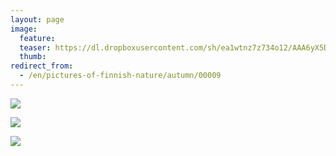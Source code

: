```yaml
---
layout: page
image:
  feature:
  teaser: https://dl.dropboxusercontent.com/sh/ea1wtnz7z734o12/AAA6yX5DkQkYI7MhcGesoHjNa/luontokuvat/kes%C3%A4/1/20130830_201947-245px.jpg
  thumb:
redirect_from:
  - /en/pictures-of-finnish-nature/autumn/00009
---
```


[![](https://dl.dropboxusercontent.com/sh/ea1wtnz7z734o12/AADrllZr9cbu3z54MCYKc-Eda/luontokuvat/kes%C3%A4/1/20130830_201417-800px.jpg)](https://dl.dropboxusercontent.com/sh/ea1wtnz7z734o12/AAC9LzadAzKi6194KuLsCPSna/luontokuvat/kes%C3%A4/1/20130830_201417.jpg)

[![](https://dl.dropboxusercontent.com/sh/ea1wtnz7z734o12/AADuii56By4pOCHQQJlw2MVea/luontokuvat/kes%C3%A4/1/20130830_201421-800px.jpg)](https://dl.dropboxusercontent.com/sh/ea1wtnz7z734o12/AACqiylnysN-NhuOUamwvHeua/luontokuvat/kes%C3%A4/1/20130830_201421.jpg)

[![](https://dl.dropboxusercontent.com/sh/ea1wtnz7z734o12/AADR_mlC-xiEQVy92tlXYqTXa/luontokuvat/kes%C3%A4/1/20130830_201947-800px.jpg)](https://dl.dropboxusercontent.com/sh/ea1wtnz7z734o12/AADJGl1H7w0BacGdlPMp9iQsa/luontokuvat/kes%C3%A4/1/20130830_201947.jpg)
